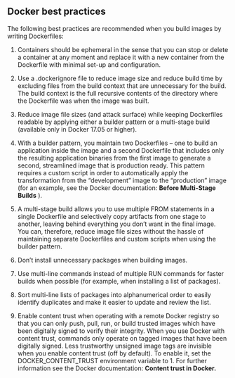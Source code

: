 ## Docker best practices

The following best practices are recommended when you build images by writing Dockerfiles:

1. Containers should be ephemeral in the sense that you can stop or delete a container at any moment and replace it with a new container from the Dockerfile with minimal set-up and configuration.

2. Use a .dockerignore file to reduce image size and reduce build time by excluding files from the build context that are unnecessary for the build. The build context is the full recursive contents of the directory where the Dockerfile was when the image was built.

3. Reduce image file sizes (and attack surface) while keeping Dockerfiles readable by applying either a builder pattern or a multi-stage build (available only in Docker 17.05 or higher).

4. With a builder pattern, you maintain two Dockerfiles – one to build an application inside the image and a second Dockerfile that includes only the resulting application binaries from the first image to generate a second, streamlined image that is production ready. This pattern requires a custom script in order to automatically apply the transformation from the “development” image to the “production” image (for an example, see the Docker documentation: **Before Multi-Stage Builds** ).

5. A multi-stage build allows you to use multiple FROM statements in a single Dockerfile and selectively copy artifacts from one stage to another, leaving behind everything you don’t want in the final image. You can, therefore, reduce image file sizes without the hassle of maintaining separate Dockerfiles and custom scripts when using the builder pattern.

6. Don’t install unnecessary packages when building images.

7. Use multi-line commands instead of multiple RUN commands for faster builds when possible (for example, when installing a list of packages).

8. Sort multi-line lists of packages into alphanumerical order to easily identify duplicates and make it easier to update and review the list.

9. Enable content trust when operating with a remote Docker registry so that you can only push, pull, run, or build trusted images which have been digitally signed to verify their integrity. When you use Docker with content trust, commands only operate on tagged images that have been digitally signed. Less trustworthy unsigned image tags are invisible when you enable content trust (off by default). To enable it, set the DOCKER_CONTENT_TRUST environment variable to 1. For further information see the Docker documentation: **Content trust in Docker.**
